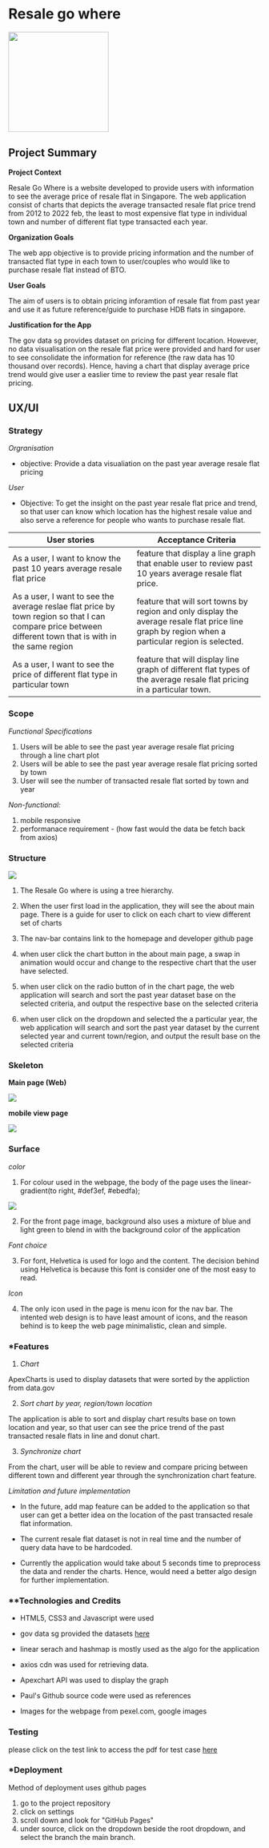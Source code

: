 # Resale go where
<div class="image" style="display: inline-block;">
    <img src='images/desktopview.jpg' style="width: 200px; height: 200px">
    <!-- <img src='images/mobile_view.jpg'> -->
</div>


## Project Summary

**Project Context**

Resale Go Where is a website developed to provide users with information to see the average price of resale flat in Singapore. The web application consist of charts that depicts the average transacted resale flat price trend from 2012 to 2022 feb, the least to most expensive flat type in individual town and number of different flat type transacted each year.

**Organization Goals**

The web app objective is to provide pricing information and the number of transacted flat type in each town to user/couples who would like to purchase resale flat instead of BTO.

**User Goals**

The aim of users is to obtain pricing inforamtion of resale flat from past year and use it as future reference/guide to purchase HDB flats in singapore. 

**Justification for the App**

The gov data sg provides dataset on pricing for different location. However, no data visualisation on the resale flat price were provided and hard for user to see consolidate the information for reference (the raw data has 10 thousand over records). Hence, having a chart that display average price trend would give user a easlier time to review the past year resale flat pricing.     


## UX/UI

### **Strategy**

_Orgranisation_
* objective: Provide a data visualiation on the past year average resale flat pricing 

_User_
* Objective: To get the insight on the past year resale flat price and trend, so that user can know which location has the highest resale value and also serve a reference for people who wants to purchase resale flat.

User stories | Acceptance Criteria
-------------|--------------------
As a user, I want to know the past 10 years average resale flat price | feature that display a line graph that enable user to review past 10 years average resale flat price.
As a user, I want to see the average reslae flat price by town region so that I can compare price between different town that is with in the same region | feature that will sort towns by region and only display the average resale flat price line graph by region when a particular region is selected.  
As a user, I want to see the price of different flat type in particular town | feature that will display line graph of different flat types of the average resale flat pricing in a particular town.

### **Scope**

_Functional Specifications_
1. Users will be able to see the past year average resale flat pricing through a line chart plot
2. Users will be able to see the past year average resale flat pricing sorted by town
3. User will see the number of transacted resale flat sorted by town and year


_Non-functional:_
1. mobile responsive 
2. performanace requirement - (how fast would the data be fetch back from axios)


### **Structure**
<div class="image" style="display: inline-block;">
    <img src='images/structure.png'>
    <!-- <img src='images/mobile_view.jpg'> -->
</div>

1. The Resale Go where is using a tree hierarchy.

2. When the user first load in the application, they will see the about main page. There is a guide for user to click on each chart to view different set of charts 

3. The nav-bar contains link to the homepage and developer github page 

4. when user click the chart button in the about main page, a swap in animation would occur and change to the respective chart that the user have selected.

5. when user click on the radio button of in the chart page, the web application will search and sort the past year dataset base on the selected criteria, and output the respective base on the selected criteria


6. when user click on the dropdown and selected the a particular year, the web application will search and sort the past year dataset by the current selected year and current town/region, and output the result base on the selected criteria

### **Skeleton**

**Main page (Web)**
<div class="image" style="display: inline-block;">
    <img src='moreReadMeImages/web-view.jpg'>
</div>

**mobile view page**

<div class="image" style="display: inline-block;">
    <img src='moreReadMeImages/mobile-view.jpg'>
</div>


### **Surface**

_color_
1. For colour used in the webpage, the body of the page uses the linear-gradient(to right, #def3ef, #ebedfa); 
<div class="image" style="display: inline-block;">
    <img src='moreReadMeImages/background-color.png'>
</div>

2. For the front page image, background also uses a mixture of blue and light green to blend in with the background color of the application

_Font choice_

3. For font, Helvetica is used for logo and the content. The decision behind using Helvetica is because this font is consider one of the most easy to read.


_Icon_

4. The only icon used in the page is menu icon for the nav bar. The intented web design is to have least amount of icons, and the reason behind is to keep the web page minimalistic, clean and simple.  

### ***Features**

1. _Chart_

ApexCharts is used to display datasets that were sorted by the appliction from data.gov

2. _Sort chart by year, region/town location_

The application is able to sort and display chart results base on town location and year, so that user can see the price trend of the past transacted resale flats in line and donut chart.

3. _Synchronize chart_

From the chart, user will be able to review and compare pricing between different town and different year through the synchronization chart feature.

_Limitation and future implementation_

* In the future, add map feature can be added to the application so that user can get a better idea on the location of the past transacted resale flat information.

* The current resale flat dataset is not in real time and the number of query data have to be hardcoded.

* Currently the application would take about 5 seconds time to preprocess the data and render the charts. Hence, would need a better algo design for further implementation.


### **Technologies and Credits

* HTML5, CSS3 and Javascript were used

* gov data sg provided the datasets [here](https://data.gov.sg/dataset/resale-flat-prices?view_id=093ff0f0-783f-4f6a-be52-7e506a8c58ca&resource_id=f1765b54-a209-4718-8d38-a39237f502b3)

* linear serach and hashmap is mostly used as the algo for the application

* axios cdn was used for retrieving data.

* Apexchart API was used to display the graph

* Paul's Github source code were used as references

* Images for the webpage from pexel.com, google images 


### **Testing**

please click on the test link to access the pdf for 
test case [here](https://github.com/henryheyhey92/FlatRespository/blob/main/pdf/resale_go_where.pdf)


### ***Deployment**

Method of deployment uses github pages
1. go to the project repository
2. click on settings
3. scroll down and look for "GitHub Pages"
4. under source, click on the dropdown beside the root dropdown, and select the branch the main branch.
